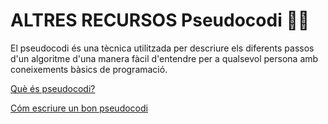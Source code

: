 # ALTRES RECURSOS **Pseudocodi ✍🏻**

El pseudocodi és una tècnica utilitzada per descriure els diferents passos d'un algoritme d'una manera fàcil d'entendre per a qualsevol persona amb coneixements bàsics de programació.

[Què és pseudocodi?](https://www.youtube.com/watch?v=KcSD3r16Pl0)

[Cóm escriure un bon pseudocodi](https://www.tecnologia-informatica.com/pseudocodigo/)


